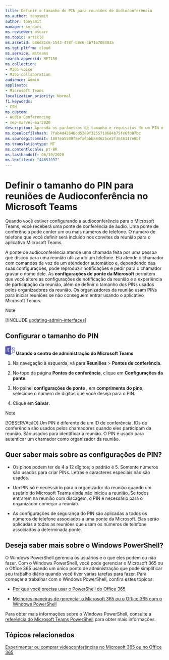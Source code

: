 ```yaml
---
title: Definir o tamanho do PIN para reuniões de Audioconferência
ms.author: tonysmit
author: tonysmit
manager: serdars
ms.reviewer: oscarr
ms.topic: article
ms.assetid: b86d31c6-1543-478f-b8c6-4b71e708403a
ms.tgt.pltfrm: cloud
ms.service: msteams
search.appverid: MET150
ms.collection:
- M365-voice
- M365-collaboration
audience: Admin
appliesto:
- Microsoft Teams
localization_priority: Normal
f1.keywords:
- CSH
ms.custom:
- Audio Conferencing
- seo-marvel-mar2020
description: Aprenda os parâmetros de tamanho e requisitos de um PIN e veja como definir o tamanho das reuniões no Microsoft Teams.
ms.openlocfilehash: 7fab4d42846dd5289f3255710684b75fe6fb07bc
ms.sourcegitcommit: 1807ea5509f8efa6abba8462bce2f3646117e8bf
ms.translationtype: MT
ms.contentlocale: pt-BR
ms.lasthandoff: 06/10/2020
ms.locfileid: "44691097"
---
```

# <a name="set-the-pin-length-for-audio-conferencing-meetings-in-microsoft-teams"></a>Definir o tamanho do PIN para reuniões de Audioconferência no Microsoft Teams

Quando você estiver configurando a audioconferência para o Microsoft Teams, você receberá uma ponte de conferência de áudio. Uma ponte de conferência pode conter um ou mais números de telefone. O número de telefone que você definir será incluído nos convites da reunião para o aplicativo Microsoft Teams.
  
A ponte de audioconferência atende uma chamada feita por uma pessoa que discou para uma reunião utilizando um telefone. Ela atende o chamador com comandos de voz de um atendedor automático e, dependendo das suas configurações, pode reproduzir notificações e pedir para o chamador gravar o nome dele. As **configurações de ponte da Microsoft** permitem que você altere as configurações de notificação da reunião e a experiência de participação da reunião, além de definir o tamanho dos PINs usados pelos organizadores da reunião. Os organizadores da reunião usam PINs para iniciar reuniões se não conseguem entrar usando o aplicativo Microsoft Teams.

> [!NOTE]
> [!INCLUDE [updating-admin-interfaces](includes/updating-admin-interfaces.md)]
  
## <a name="setting-the-pin-length"></a>Configurar o tamanho do PIN

![Um ícone mostrando o logotipo do Microsoft Teams](media/teams-logo-30x30.png) **Usando o centro de administração do Microsoft Teams**

1. Na navegação à esquerda, vá para **Reuniões** > **Pontes de conferência**. 

2. No topo da página **Pontes de conferência**, clique em **Configurações da ponte**. 

3. No painel **configurações de ponte** , em **comprimento do pino**, selecione o número de dígitos que você deseja para o PIN.

4. Clique em **Salvar**.

> [!NOTE]
> [!OBSERVAçãO] Um PIN é diferente de um ID de conferência. IDs de conferência são usados pelos chamadores quando eles participam da reunião. São usados para identificar a reunião. O PIN é usado para autenticar um chamador como organizador da reunião. 

## <a name="want-to-know-more-about-pin-settings"></a>Quer saber mais sobre as configurações de PIN?

- Os pinos podem ter de 4 a 12 dígitos; o padrão é 5. Somente números são usados para criar PINs. Letras e caracteres especiais não são usados.
    
- Um PIN só é necessário para o organizador da reunião quando um usuário do Microsoft Teams ainda não iniciou a reunião. Se todos entrarem na reunião com discagem, o PIN é necessário para o organizador começar a reunião.
    
- As configurações de segurança do PIN são aplicadas a todos os números de telefone associados a uma ponte da Microsoft. Elas serão aplicadas a todas as reuniões que usam os números de telefone associados a determinada ponte. 
    
## <a name="want-to-know-more-about-windows-powershell"></a>Deseja saber mais sobre o Windows PowerShell?

O Windows PowerShell gerencia os usuários e o que eles podem ou não fazer. Com o Windows PowerShell, você pode gerenciar o Microsoft 365 ou o Office 365 usando um único ponto de administração que pode simplificar seu trabalho diário quando você tiver várias tarefas para fazer. Para começar a trabalhar com o Windows PowerShell, confira estes tópicos:
    
  - [Por que você precisa usar o PowerShell do Office 365](https://go.microsoft.com/fwlink/?LinkId=525041)
    
  - [Melhores maneiras de gerenciar o Microsoft 365 ou o Office 365 com o Windows PowerShell](https://go.microsoft.com/fwlink/?LinkId=525142)
    
Para obter mais informações sobre o Windows PowerShell, consulte a [referência do Microsoft Teams PowerShell](https://docs.microsoft.com/powershell/module/teams/?view=teams-ps) para obter mais informações.
    
  
## <a name="related-topics"></a>Tópicos relacionados

[Experimentar ou comprar videoconferências no Microsoft 365 ou no Office 365](/SkypeForBusiness/audio-conferencing-in-office-365/try-or-purchase-audio-conferencing-in-office-365)
